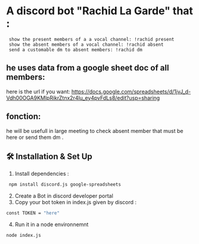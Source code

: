 
# A discord bot "Rachid La Garde" that :

     show the present members of a a vocal channel: !rachid present
     show the absent members of a vocal channel: !rachid absent
     send a customable dm to absent members: !rachid dm 

## he uses data from a google sheet doc of all members:

  here is the url if you want: https://docs.google.com/spreadsheets/d/1jvJ_d-Vdh00OGA9KMlpRikrZtnx2r4lu_ey4pvFdLs8/edit?usp=sharing 


## fonction:
 
 he will be usefull in large meeting to check absent member that must be here or send them dm .
 
 ## 🛠 Installation & Set Up
 
1. Install dependencies :
  ```sh
   npm install discord.js google-spreadsheets
   ```  
2. Create a Bot in discord developer portal
3. Copy your bot token in index.js given by discord :
```sh
const TOKEN = "here"
``` 
4. Run it in a node environnemnt
```sh
node index.js
```
